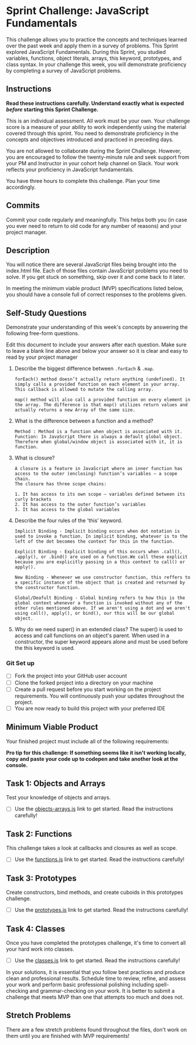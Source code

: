 # Sprint Challenge: JavaScript Fundamentals

This challenge allows you to practice the concepts and techniques learned over the past week and apply them in a survey of problems. This Sprint explored JavaScript Fundamentals. During this Sprint, you studied variables, functions, object literals, arrays, this keyword, prototypes, and class syntax. In your challenge this week, you will demonstrate proficiency by completing a survey of JavaScript problems.

## Instructions

**Read these instructions carefully. Understand exactly what is expected _before_ starting this Sprint Challenge.**

This is an individual assessment. All work must be your own. Your challenge score is a measure of your ability to work independently using the material covered through this sprint. You need to demonstrate proficiency in the concepts and objectives introduced and practiced in preceding days.

You are not allowed to collaborate during the Sprint Challenge. However, you are encouraged to follow the twenty-minute rule and seek support from your PM and Instructor in your cohort help channel on Slack. Your work reflects your proficiency in JavaScript fundamentals.

You have three hours to complete this challenge. Plan your time accordingly.

## Commits

Commit your code regularly and meaningfully. This helps both you (in case you ever need to return to old code for any number of reasons) and your project manager.

## Description

You will notice there are several JavaScript files being brought into the index.html file. Each of those files contain JavaScript problems you need to solve. If you get stuck on something, skip over it and come back to it later.

In meeting the minimum viable product (MVP) specifications listed below, you should have a console full of correct responses to the problems given.

## Self-Study Questions

Demonstrate your understanding of this week's concepts by answering the following free-form questions.

Edit this document to include your answers after each question. Make sure to leave a blank line above and below your answer so it is clear and easy to read by your project manager

1.  Describe the biggest difference between `.forEach` & `.map`.

        forEach() method doesn’t actually return anything (undefined). It simply calls a provided function on each element in your array. This callback is allowed to mutate the calling array.

        map() method will also call a provided function on every element in the array. The difference is that map() utilizes return values and actually returns a new Array of the same size.

2.  What is the difference between a function and a method?

        Method : Method is a function when object is associated with it.
        Function: In JavaScript there is always a default global object. Therefore when global/window object is associated with it, it is function.

3.  What is closure?

        A closure is a feature in JavaScript where an inner function has access to the outer (enclosing) function’s variables — a scope chain.
        The closure has three scope chains:

        1. It has access to its own scope — variables defined between its curly brackets
        2. It has access to the outer function’s variables
        3. It has access to the global variables

4.  Describe the four rules of the 'this' keyword.

        Implicit Binding - Implicit binding occurs when dot notation is used to invoke a function. In implicit binding, whatever is to the left of the dot becomes the context for this in the function.

        Explicit Binding - Explicit binding of this occurs when .call(), .apply(), or .bind() are used on a function.We call these explicit because you are explicitly passing in a this context to call() or apply().

        New Binding - Whenever we use constructor function, this reffers to a specific instance of the object that is created and returned by the constructor function.

        Global/Deafult Binding - Global binding refers to how this is the global context whenever a function is invoked without any of the other rules mentioned above. If we aren't using a dot and we aren't using call(), apply(), or bind(), our this will be our global object.

5.  Why do we need super() in an extended class?
    The super() is used to access and call functions on an object's parent. When used in a constructor, the super keyword appears alone and must be used before the this keyword is used.

### Git Set up

- [ ] Fork the project into your GitHub user account
- [ ] Clone the forked project into a directory on your machine
- [ ] Create a pull request before you start working on the project requirements. You will continuously push your updates throughout the project.
- [ ] You are now ready to build this project with your preferred IDE

## Minimum Viable Product

Your finished project must include all of the following requirements:

**Pro tip for this challenge: If something seems like it isn't working locally, copy and paste your code up to codepen and take another look at the console.**

## Task 1: Objects and Arrays

Test your knowledge of objects and arrays.

- [ ] Use the [objects-arrays.js](challenges/objects-arrays.js) link to get started. Read the instructions carefully!

## Task 2: Functions

This challenge takes a look at callbacks and closures as well as scope.

- [ ] Use the [functions.js](challenges/functions.js) link to get started. Read the instructions carefully!

## Task 3: Prototypes

Create constructors, bind methods, and create cuboids in this prototypes challenge.

- [ ] Use the [prototypes.js](challenges/prototypes.js) link to get started. Read the instructions carefully!

## Task 4: Classes

Once you have completed the prototypes challenge, it's time to convert all your hard work into classes.

- [ ] Use the [classes.js](challenges/classes.js) link to get started. Read the instructions carefully!

In your solutions, it is essential that you follow best practices and produce clean and professional results. Schedule time to review, refine, and assess your work and perform basic professional polishing including spell-checking and grammar-checking on your work. It is better to submit a challenge that meets MVP than one that attempts too much and does not.

## Stretch Problems

There are a few stretch problems found throughout the files, don't work on them until you are finished with MVP requirements!
